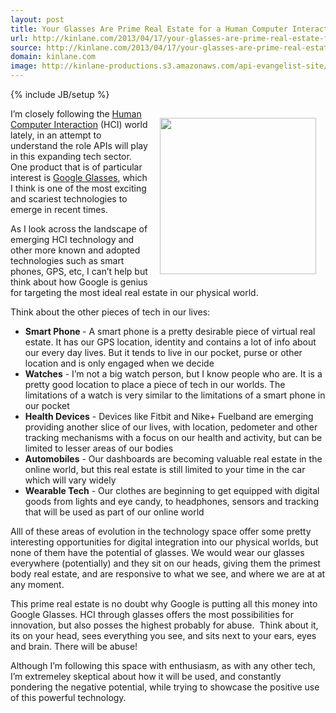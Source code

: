 ```yaml
---
layout: post
title: Your Glasses Are Prime Real Estate for a Human Computer Interaction (HCI)
url: http://kinlane.com/2013/04/17/your-glasses-are-prime-real-estate-for-a-human-compute-interaction/
source: http://kinlane.com/2013/04/17/your-glasses-are-prime-real-estate-for-a-human-compute-interaction/
domain: kinlane.com
image: http://kinlane-productions.s3.amazonaws.com/api-evangelist-site/blog/google-glasses.jpg
---
```

{% include JB/setup %}<p><img style="padding: 15px;" src="https://s3.amazonaws.com/kinlane-productions/google-glasses/google-glasses.jpg" alt="" width="250" align="right" /></p>
<p>I&rsquo;m closely following the <a href="http://en.wikipedia.org/wiki/Human%E2%80%93computer_interaction">Human Computer Interaction</a> (HCI) world lately, in an attempt to understand the role APIs will play in this expanding tech sector.  One product that is of particular interest is <a href="http://www.google.com/glass/start/">Google Glasses</a>, which I think is one of the most exciting and scariest technologies to emerge in recent times.</p>
<p>As I look across the landscape of emerging HCI technology and other more known and adopted technologies such as smart phones, GPS, etc, I can&rsquo;t help but think about how Google is genius for targeting the most ideal real estate in our physical world.</p>
<p>Think about the other pieces of tech in our lives:</p>
<ul class="mainlist">
<li><strong>Smart Phone </strong>- A smart phone is a pretty desirable piece of virtual real estate.  It has our GPS location, identity and contains a lot of info about our every day lives.  But it tends to live in our pocket, purse or other location and is only engaged when we decide</li>
<li><strong>Watches</strong> - I&rsquo;m not a big watch person, but I know people who are.  It is a pretty good location to place a piece of tech in our worlds. The limitations of a watch is very similar to the limitations of a smart phone in our pocket</li>
<li><strong>Health Devices</strong> - Devices like Fitbit and Nike+ Fuelband are emerging providing another slice of our lives, with location, pedometer and other tracking mechanisms with a focus on our health and activity, but can be limited to lesser areas of our bodies</li>
<li><strong>Automobiles</strong> - Our dashboards are becoming valuable real estate in the online world, but this real estate is still limited to your time in the car which will vary widely</li>
<li><strong>Wearable Tech</strong> - Our clothes are beginning to get equipped with digital goods from lights and eye candy, to headphones, sensors and tracking that will be used as part of our online world</li>
</ul>
<p>Alll of these areas of evolution in the technology space offer some pretty interesting opportunities for digital integration into our physical worlds, but none of them have the potential of glasses.  We would wear our glasses everywhere (potentially) and they sit on our heads, giving them the primest body real estate, and are responsive to what we see, and where we are at at any moment.</p>
<p>This prime real estate is no doubt why Google is putting all this money into Google Glasses.  HCI through glasses offers the most possibilities for innovation, but also posses the highest probably for abuse. &nbsp;Think about it, its on your head, sees everything you see, and sits next to your ears, eyes and brain. There will be abuse!</p>
<p>Although I&rsquo;m following this space with enthusiasm, as with any other tech, I&rsquo;m extremeley skeptical about how it will be used, and constantly pondering the negative potential, while trying to showcase the positive use of this powerful technology.</p>
